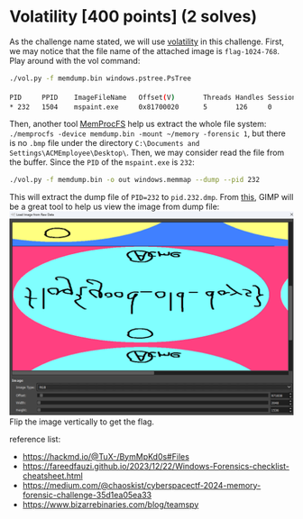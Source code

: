 # Volatility [400 points] (2 solves)
As the challenge name stated, we will use [volatility](https://github.com/volatilityfoundation/volatility3) in this challenge. First, we may notice that the file name of the attached image is `flag-1024-768`. Play around with the vol command:
```bash
./vol.py -f memdump.bin windows.pstree.PsTree

PID     PPID    ImageFileName   Offset(V)       Threads Handles SessionId       Wow64   CreateTime      ExitTime        Audit   Cmd     Path
* 232   1504    mspaint.exe     0x81700020      5       126     0       False   2020-08-19 14:46:49.000000 UTC  N/A     \Device\HarddiskVolume1\WINDOWS\system32\mspaint.exe  "C:\WINDOWS\system32\mspaint.exe"  "C:\Documents and Settings\ACMEmployee\Desktop\flag-1024-768.bmp"     C:\WINDOWS\system32\mspaint.exe
```
Then, another tool [MemProcFS](https://github.com/ufrisk/MemProcFS) help us extract the whole file system: `./memprocfs -device memdump.bin -mount ~/memory -forensic 1`, but there is no `.bmp` file under the directory `C:\Documents and Settings\ACMEmployee\Desktop\`. Then, we may consider read the file from the buffer. Since the `PID` of the `mspaint.exe` is `232`:
```bash
./vol.py -f memdump.bin -o out windows.memmap --dump --pid 232
```
This will extract the dump file of `PID=232` to `pid.232.dmp`. From [this](https://w00tsec.blogspot.com/2015/02/extracting-raw-pictures-from-memory.html), GIMP will be a great tool to help us view the image from dump file:\
![img.png](img.png)\
Flip the image vertically to get the flag.


reference list:
- https://hackmd.io/@TuX-/BymMpKd0s#Files
- https://fareedfauzi.github.io/2023/12/22/Windows-Forensics-checklist-cheatsheet.html
- https://medium.com/@chaoskist/cyberspacectf-2024-memory-forensic-challenge-35d1ea05ea33
- https://www.bizarrebinaries.com/blog/teamspy